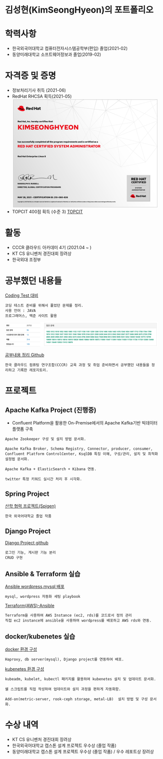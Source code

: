 # 김성현(KimSeongHyeon)의 포트폴리오
# 학력사항
- 한국외국어대학교 컴퓨터전자시스템공학부(편입) 졸업(2021-02)
- 동양미래대학교 소프트웨어정보과 졸업(2019-02)

# 자격증 및 증명
- 정보처리기사 취득 (2021-06)
- RedHat RHCSA 획득(2021-05)
![REDHAT RHCSA](/images/RHCSA.png)
- TOPCIT 400점 획득 (수준 3)
[TOPCIT](/images/Topcit.pdf)

# 활동
- CCCR 클라우드 아카데미 4기 (2021.04 ~ )
- KT CS 유니벤처 경진대회 장려상
- 한국외대 조정부

# 공부했던 내용들
[Coding Test 대비](https://github.com/shkimm5189/CodeTestPrac)
```
코딩 테스트 준비를 위해서 풀었던 문제를 정리.
사용 언어 : JAVA
프로그래머스, 백준 사이트 활용
```

![baekjoon](/images/baekjoon.png)

[공부내용 정리 Github](https://github.com/shkimm5189/today-i-learned)
```
한국 클라우드 컴퓨팅 연구조합(CCCR) 교육 과정 및 취업 준비하면서 공부했던 내용들을 정리하고 기록한 레포지토리.
```

# 프로젝트
## Apache Kafka Project (진행중)
- Confluent Platform을 활용한 On-Premise에서의 Apache Kafka기반 빅데이터 플랫폼 구축
```
Apache Zookeeper 구성 및 설치 방법 문서화.

Apache Kafka Broker, Schema Registry, Connector, producer, consumer,
Confluent Platform ControlCenter, KsqlDB 특징 이해, 구성/관리, 설치 및 최적화 설정법 문서화.

Apache Kafka + ElasticSearch + Kibana 연동.

twitter 특정 키워드 실시간 처리 후 시각화.
```

## Spring Project
[산학 협력 프로젝트(Spigen)](https://github.com/shkimm5189/ContractManageSystem)
```
한국 외국어대학교 졸업 작품
```

## Django Project
[Django Project github](https://github.com/shkimm5189/today-i-learned/tree/main/Django)
```
로그인 기능, 게시판 기능 분리
CRUD 구현
```

## Ansible & Terraform 실습
[Ansible wordpress,mysql 배포](https://github.com/shkimm5189/ansible-wordpress)
```
mysql, wordpress 자동화 세팅 playbook
```

[Terraform(AWS)-Ansible](https://github.com/shkimm5189/proj-terrform)
```
Terraform을 사용하여 AWS Instance (ec2, rds)를 코드로서 정의 관리
직접 ec2 instance에 ansible을 사용하여 wordpress를 배포하고 AWS rds와 연동.
```

## docker/kubenetes 실습
[docker 환경 구성](https://github.com/shkimm5189/docker-compose)
```
Haproxy, db server(mysql), Django project를 연동하여 배포.
```

[kubenetes 환경 구성](https://github.com/shkimm5189/k8s-install)
```
kubeadm, kubelet, kubectl 패키지를 활용하여 kubenetes 설치 및 업데이트 문서화.

쉘 스크립트를 직접 작성하여 업데이트와 설치 과정을 편하게 자동화함.

Add-on(metric-server, rook-ceph storage, metal-LB)  설치 방법 및 구성 문서화.
```

# 수상 내역
- KT CS 유니벤처 경진대회 장려상
- 한국외국어대학교 캡스톤 설계 프로젝트 우수상 (졸업 작품)
- 동양미래대학교 캡스톤 설계 프로젝트 우수상 (졸업 작품) / 우수 레포트상 장려상
